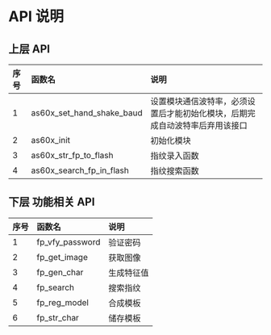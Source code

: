 
# API 说明

## 上层 API

| **序号** | **函数名**                | **说明**                                                                     |
| :------- | :------------------------ | :--------------------------------------------------------------------------- |
| 1        | as60x_set_hand_shake_baud | 设置模块通信波特率，必须设置后才能初始化模块，后期完成自动波特率后弃用该接口 |
| 2        | as60x_init                | 初始化模块                                                                   |
| 3        | as60x_str_fp_to_flash     | 指纹录入函数                                                                 |
| 4        | as60x_search_fp_in_flash  | 指纹搜索函数                                                                 |

## 下层 功能相关 API

| **序号** | **函数名**      | **说明**   |
| :------- | :-------------- | :--------- |
| 1        | fp_vfy_password | 验证密码   |
| 2        | fp_get_image    | 获取图像   |
| 3        | fp_gen_char     | 生成特征值 |
| 4        | fp_search       | 搜索指纹   |
| 5        | fp_reg_model       | 合成模板   |
| 6        | fp_str_char       | 储存模板   |
